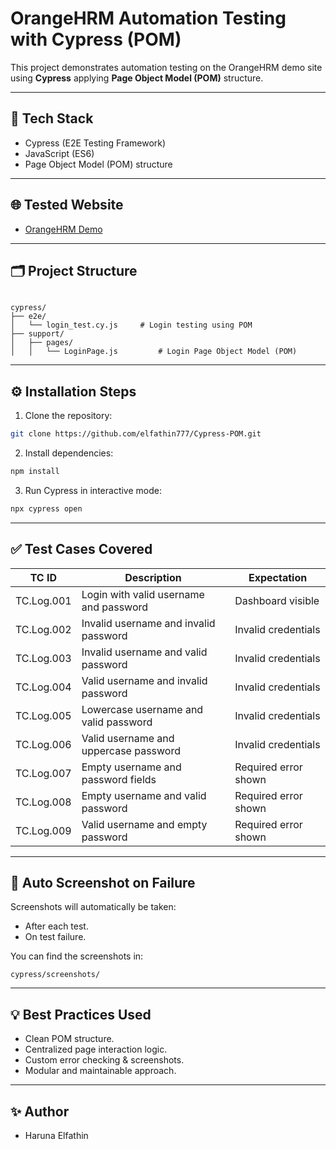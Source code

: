 # OrangeHRM Automation Testing with Cypress (POM)

This project demonstrates automation testing on the OrangeHRM demo site using **Cypress** applying **Page Object Model (POM)** structure.

---

## 🚀 Tech Stack
- Cypress (E2E Testing Framework)
- JavaScript (ES6)
- Page Object Model (POM) structure

---

## 🌐 Tested Website
- [OrangeHRM Demo](https://opensource-demo.orangehrmlive.com/)

---

## 🗂 Project Structure

```

cypress/
├── e2e/
│   └── login_test.cy.js     # Login testing using POM
├── support/
│   ├── pages/
│   │   └── LoginPage.js         # Login Page Object Model (POM)

````

---

## ⚙ Installation Steps

1. Clone the repository:
```bash
git clone https://github.com/elfathin777/Cypress-POM.git
````

2. Install dependencies:

```bash
npm install
```

3. Run Cypress in interactive mode:

```bash
npx cypress open
```


---

## ✅ Test Cases Covered

| TC ID      | Description                            | Expectation          |
| ---------- | -------------------------------------- | -------------------- |
| TC.Log.001 | Login with valid username and password | Dashboard visible    |
| TC.Log.002 | Invalid username and invalid password  | Invalid credentials  |
| TC.Log.003 | Invalid username and valid password    | Invalid credentials  |
| TC.Log.004 | Valid username and invalid password    | Invalid credentials  |
| TC.Log.005 | Lowercase username and valid password  | Invalid credentials  |
| TC.Log.006 | Valid username and uppercase password  | Invalid credentials  |
| TC.Log.007 | Empty username and password fields     | Required error shown |
| TC.Log.008 | Empty username and valid password      | Required error shown |
| TC.Log.009 | Valid username and empty password      | Required error shown |

---

## 📸 Auto Screenshot on Failure

Screenshots will automatically be taken:

* After each test.
* On test failure.

You can find the screenshots in:

```
cypress/screenshots/
```

---

## 💡 Best Practices Used

* Clean POM structure.
* Centralized page interaction logic.
* Custom error checking & screenshots.
* Modular and maintainable approach.

---

## ✨ Author

* Haruna Elfathin
